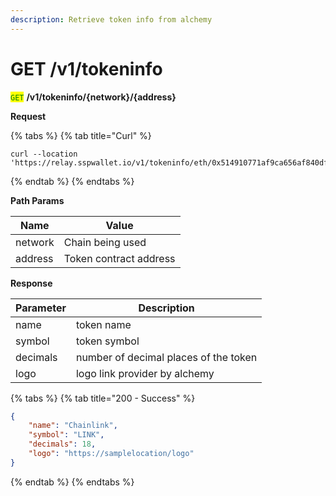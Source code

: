 ```yaml
---
description: Retrieve token info from alchemy
---
```


# GET /v1/tokeninfo

<mark style="color:green;">`GET`</mark> **/v1/tokeninfo/{network}/{address}**

**Request**

{% tabs %}
{% tab title="Curl" %}
```url
curl --location 'https://relay.sspwallet.io/v1/tokeninfo/eth/0x514910771af9ca656af840dff83e8264ecf986ca'
```
{% endtab %}
{% endtabs %}

**Path Params**

| Name    | Value                  |
| ------- | ---------------------- |
| network | Chain being used       |
| address | Token contract address |

**Response**

| Parameter | Description                           |
| --------- | ------------------------------------- |
| name      | token name                            |
| symbol    | token symbol                          |
| decimals  | number of decimal places of the token |
| logo      | logo link provider by alchemy         |

{% tabs %}
{% tab title="200 - Success" %}
```json
{
    "name": "Chainlink",
    "symbol": "LINK",
    "decimals": 18,
    "logo": "https://samplelocation/logo"
}
```
{% endtab %}
{% endtabs %}
